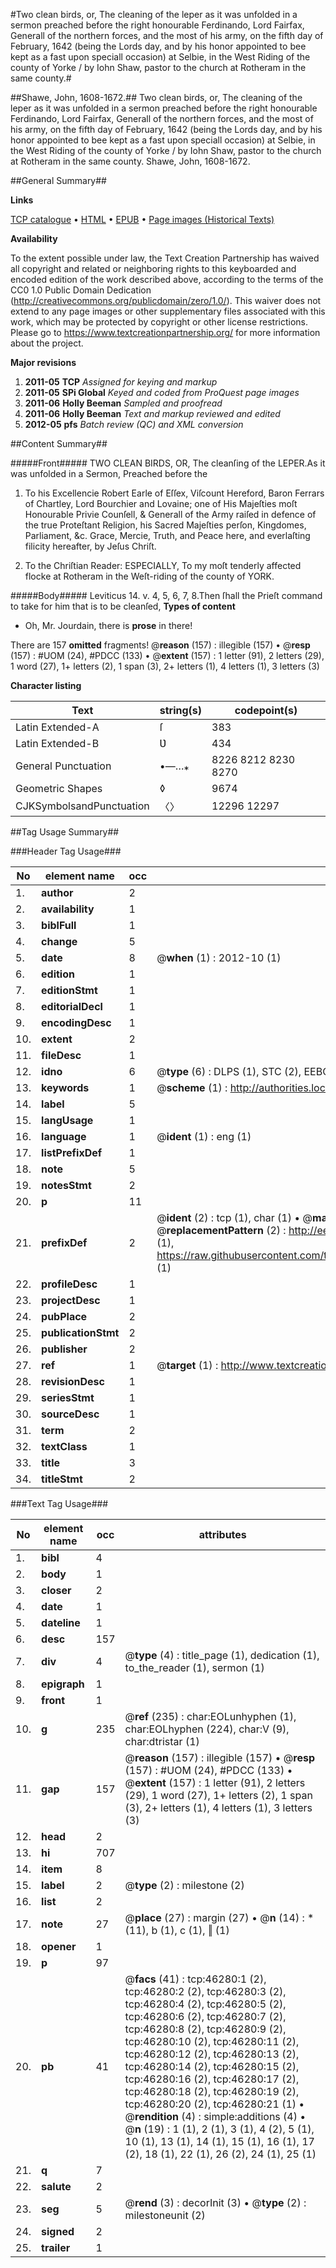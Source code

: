 #Two clean birds, or, The cleaning of the leper as it was unfolded in a sermon preached before the right honourable Ferdinando, Lord Fairfax, Generall of the northern forces, and the most of his army, on the fifth day of February, 1642 (being the Lords day, and by his honor appointed to bee kept as a fast upon speciall occasion) at Selbie, in the West Riding of the county of Yorke / by Iohn Shaw, pastor to the church at Rotheram in the same county.#

##Shawe, John, 1608-1672.##
Two clean birds, or, The cleaning of the leper as it was unfolded in a sermon preached before the right honourable Ferdinando, Lord Fairfax, Generall of the northern forces, and the most of his army, on the fifth day of February, 1642 (being the Lords day, and by his honor appointed to bee kept as a fast upon speciall occasion) at Selbie, in the West Riding of the county of Yorke / by Iohn Shaw, pastor to the church at Rotheram in the same county.
Shawe, John, 1608-1672.

##General Summary##

**Links**

[TCP catalogue](http://www.ota.ox.ac.uk/tcp/)  • 
[HTML](http://tei.it.ox.ac.uk/tcp/Texts-HTML/free/A59/A59597.html)  • 
[EPUB](http://tei.it.ox.ac.uk/tcp/Texts-EPUB/free/A59/A59597.epub) • 
[Page images (Historical Texts)](https://historicaltexts.jisc.ac.uk/eebo-11077131e)

**Availability**

To the extent possible under law, the Text Creation Partnership has waived all copyright and related or neighboring rights to this keyboarded and encoded edition of the work described above, according to the terms of the CC0 1.0 Public Domain Dedication (http://creativecommons.org/publicdomain/zero/1.0/). This waiver does not extend to any page images or other supplementary files associated with this work, which may be protected by copyright or other license restrictions. Please go to https://www.textcreationpartnership.org/ for more information about the project.

**Major revisions**

1. __2011-05__ __TCP__ *Assigned for keying and markup*
1. __2011-05__ __SPi Global__ *Keyed and coded from ProQuest page images*
1. __2011-06__ __Holly Beeman__ *Sampled and proofread*
1. __2011-06__ __Holly Beeman__ *Text and markup reviewed and edited*
1. __2012-05__ __pfs__ *Batch review (QC) and XML conversion*

##Content Summary##

#####Front#####
TWO CLEAN BIRDS, OR, The cleanſing of the LEPER.As it was unfolded in a Sermon, Preached before the 
1. To his Excellencie Robert Earle of Eſſex, Viſcount Hereford, Baron Ferrars of Chartley, Lord Bourchier and Lovaine; one of His Majeſties moſt Honourable Privie Counſell, & Generall of the Army raiſed in defence of the true Proteſtant Religion, his Sacred Majeſties perſon, Kingdomes, Parliament, &c. Grace, Mercie, Truth, and Peace here, and everlaſting filicity hereafter, by Jeſus Chriſt.

1. To the Chriſtian Reader: ESPECIALLY, To my moſt tenderly affected flocke at Rotheram in the Weſt-riding of the county of YORK.

#####Body#####
Leviticus 14. v. 4, 5, 6, 7, 8.Then ſhall the Prieſt command to take for him that is to be cleanſed,
**Types of content**

  * Oh, Mr. Jourdain, there is **prose** in there!

There are 157 **omitted** fragments! 
 @__reason__ (157) : illegible (157)  •  @__resp__ (157) : #UOM (24), #PDCC (133)  •  @__extent__ (157) : 1 letter (91), 2 letters (29), 1 word (27), 1+ letters (2), 1 span (3), 2+ letters (1), 4 letters (1), 3 letters (3)

**Character listing**


|Text|string(s)|codepoint(s)|
|---|---|---|
|Latin Extended-A|ſ|383|
|Latin Extended-B|Ʋ|434|
|General Punctuation|•—…⁎|8226 8212 8230 8270|
|Geometric Shapes|◊|9674|
|CJKSymbolsandPunctuation|〈〉|12296 12297|

##Tag Usage Summary##

###Header Tag Usage###

|No|element name|occ|attributes|
|---|---|---|---|
|1.|__author__|2||
|2.|__availability__|1||
|3.|__biblFull__|1||
|4.|__change__|5||
|5.|__date__|8| @__when__ (1) : 2012-10 (1)|
|6.|__edition__|1||
|7.|__editionStmt__|1||
|8.|__editorialDecl__|1||
|9.|__encodingDesc__|1||
|10.|__extent__|2||
|11.|__fileDesc__|1||
|12.|__idno__|6| @__type__ (6) : DLPS (1), STC (2), EEBO-CITATION (1), OCLC (1), VID (1)|
|13.|__keywords__|1| @__scheme__ (1) : http://authorities.loc.gov/ (1)|
|14.|__label__|5||
|15.|__langUsage__|1||
|16.|__language__|1| @__ident__ (1) : eng (1)|
|17.|__listPrefixDef__|1||
|18.|__note__|5||
|19.|__notesStmt__|2||
|20.|__p__|11||
|21.|__prefixDef__|2| @__ident__ (2) : tcp (1), char (1)  •  @__matchPattern__ (2) : ([0-9\-]+):([0-9IVX]+) (1), (.+) (1)  •  @__replacementPattern__ (2) : http://eebo.chadwyck.com/downloadtiff?vid=$1&page=$2 (1), https://raw.githubusercontent.com/textcreationpartnership/Texts/master/tcpchars.xml#$1 (1)|
|22.|__profileDesc__|1||
|23.|__projectDesc__|1||
|24.|__pubPlace__|2||
|25.|__publicationStmt__|2||
|26.|__publisher__|2||
|27.|__ref__|1| @__target__ (1) : http://www.textcreationpartnership.org/docs/. (1)|
|28.|__revisionDesc__|1||
|29.|__seriesStmt__|1||
|30.|__sourceDesc__|1||
|31.|__term__|2||
|32.|__textClass__|1||
|33.|__title__|3||
|34.|__titleStmt__|2||


###Text Tag Usage###

|No|element name|occ|attributes|
|---|---|---|---|
|1.|__bibl__|4||
|2.|__body__|1||
|3.|__closer__|2||
|4.|__date__|1||
|5.|__dateline__|1||
|6.|__desc__|157||
|7.|__div__|4| @__type__ (4) : title_page (1), dedication (1), to_the_reader (1), sermon (1)|
|8.|__epigraph__|1||
|9.|__front__|1||
|10.|__g__|235| @__ref__ (235) : char:EOLunhyphen (1), char:EOLhyphen (224), char:V (9), char:dtristar (1)|
|11.|__gap__|157| @__reason__ (157) : illegible (157)  •  @__resp__ (157) : #UOM (24), #PDCC (133)  •  @__extent__ (157) : 1 letter (91), 2 letters (29), 1 word (27), 1+ letters (2), 1 span (3), 2+ letters (1), 4 letters (1), 3 letters (3)|
|12.|__head__|2||
|13.|__hi__|707||
|14.|__item__|8||
|15.|__label__|2| @__type__ (2) : milestone (2)|
|16.|__list__|2||
|17.|__note__|27| @__place__ (27) : margin (27)  •  @__n__ (14) : * (11), b (1), c (1), ‖ (1)|
|18.|__opener__|1||
|19.|__p__|97||
|20.|__pb__|41| @__facs__ (41) : tcp:46280:1 (2), tcp:46280:2 (2), tcp:46280:3 (2), tcp:46280:4 (2), tcp:46280:5 (2), tcp:46280:6 (2), tcp:46280:7 (2), tcp:46280:8 (2), tcp:46280:9 (2), tcp:46280:10 (2), tcp:46280:11 (2), tcp:46280:12 (2), tcp:46280:13 (2), tcp:46280:14 (2), tcp:46280:15 (2), tcp:46280:16 (2), tcp:46280:17 (2), tcp:46280:18 (2), tcp:46280:19 (2), tcp:46280:20 (2), tcp:46280:21 (1)  •  @__rendition__ (4) : simple:additions (4)  •  @__n__ (19) : 1 (1), 2 (1), 3 (1), 4 (2), 5 (1), 10 (1), 13 (1), 14 (1), 15 (1), 16 (1), 17 (2), 18 (1), 22 (1), 26 (2), 24 (1), 25 (1)|
|21.|__q__|7||
|22.|__salute__|2||
|23.|__seg__|5| @__rend__ (3) : decorInit (3)  •  @__type__ (2) : milestoneunit (2)|
|24.|__signed__|2||
|25.|__trailer__|1||

